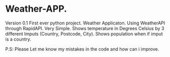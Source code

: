 # Weather-APP.
Version 0.1
First ever python project.
Weather Applicaton.
Using WeatherAPI through RapidAPI.
Very Simple.
Shows temperature in Degrees Celsius by 3 different Imputs (Country, Postcode, City).
Shows population when if imput is a country.


P.S: Please Let me know my mistakes in the code and how can i improve.
